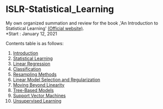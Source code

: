 # ISLR-Statistical_Learning
My own organized summation and review for the book ,'An Introduction to Statistical Learning' [(Official website)](https://statlearning.com/).  
*Start : January 12, 2021

Contents table is as follows:


1. [Introduction](https://github.com/AhnJunYeong0319/ISLR-Statistical_Learning/tree/main/1.%20Introduction)
2. [Statistical Learning](https://github.com/AhnJunYeong0319/ISLR-Statistical_Learning/tree/main/1.%20Introduction)
3. [Linear Regression](https://github.com/AhnJunYeong0319/ISLR-Statistical_Learning/tree/main/1.%20Introduction)
4. [Classification](https://github.com/AhnJunYeong0319/ISLR-Statistical_Learning/tree/main/1.%20Introduction)
5. [Resampling Methods](https://github.com/AhnJunYeong0319/ISLR-Statistical_Learning/tree/main/1.%20Introduction)
6. [Linear Model Selection and Regularization](https://github.com/AhnJunYeong0319/ISLR-Statistical_Learning/tree/main/1.%20Introduction)
7. [Moving Beyond Linearity](https://github.com/AhnJunYeong0319/ISLR-Statistical_Learning/tree/main/1.%20Introduction)
8. [Tree-Based Models](https://github.com/AhnJunYeong0319/ISLR-Statistical_Learning/tree/main/1.%20Introduction)
9. [Support Vector Machines](https://github.com/AhnJunYeong0319/ISLR-Statistical_Learning/tree/main/1.%20Introduction)
10. [Unsupervised Learning](https://github.com/AhnJunYeong0319/ISLR-Statistical_Learning/tree/main/1.%20Introduction)
